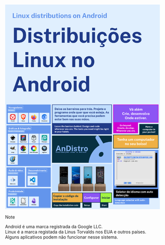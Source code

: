 <img src="/profile/thumbnail.2.png" widget="100%" alt="Distribuições Linux no Android">

>[!NOTE]
> Android é uma marca registrada da Google LLC. <br>
> Linux é a marca registada da Linus Torvalds nos EUA e outros países. <br>
> Alguns aplicativos podem não funcionar nesse sistema.

